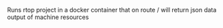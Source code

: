 Runs rtop project in a docker container that on route / will return json data output of machine resources